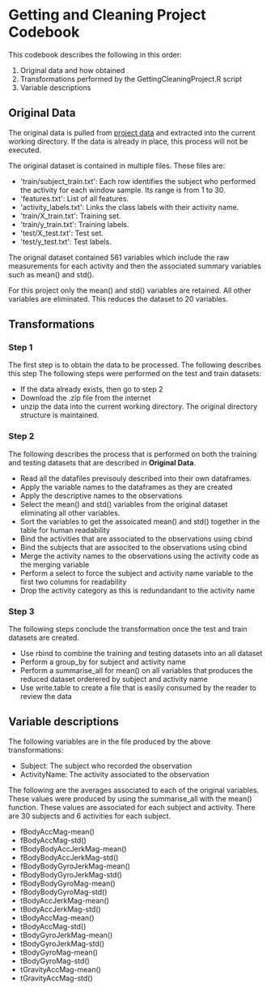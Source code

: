 # Getting and Cleaning Project Codebook
This codebook describes the following in this order:

  1. Original data and how obtained
  2. Transformations performed by the GettingCleaningProject.R script
  3. Variable descriptions
  
## Original Data

The original data is pulled from 
[project data](https://d396qusza40orc.cloudfront.net/getdata%2Fprojectfiles%2FUCI%20HAR%20Dataset.zip)
and extracted into the current working directory.  If the data is already in place, this process will not be executed.

The original dataset is contained in multiple files.  These files are: 


  - 'train/subject_train.txt': Each row identifies the subject who performed the activity for each window sample. Its range is from 1 to 30. 
  - 'features.txt': List of all features.
  - 'activity_labels.txt': Links the class labels with their activity name.
  - 'train/X_train.txt': Training set.
  - 'train/y_train.txt': Training labels.
  - 'test/X_test.txt': Test set.
  - 'test/y_test.txt': Test labels.

The orignal dataset contained 561 variables which include the raw measurements for each activity and then the associated summary variables such as mean() and std().  

For this project only the mean() and std() variables are retained.  All other variables are eliminated.  This reduces the dataset to 20 variables.

## Transformations

### Step 1
The first step is to obtain the data to be processed.  The following describes this step
The following steps were performed on the test and train datasets:
  - If the data already exists, then go to step 2
  - Download the .zip file from the internet
  - unzip the data into the current working directory.  The original directory structure is maintained.

### Step 2
The following describes the process that is performed on both the training and testing datasets that are described in **Original Data**.

  - Read all the datafiles previsouly described into their own dataframes.
  - Apply the variable names to the dataframes as they are created
  - Apply the descriptive names to the observations
  - Select the mean() and std() variables from the original dataset eliminating all other variables.
  - Sort the variables to get the assoicated mean() and std() together in the table for human readability
  - Bind the activities that are associated to the observations using cbind
  - Bind the subjects that are associted to the observations using cbind
  - Merge the activity names to the observations using the activity code as the merging variable
  - Perform a select to force the subject and activity name variable to the first two columns for readability
  - Drop the activity category as this is redundandant to the activity name
  
### Step 3
The following steps conclude the transformation once the test and train datasets are created.

  - Use rbind to combine the training and testing datasets into an all dataset
  - Perform a group_by for subject and activity name
  - Perform a summarise_all for mean() on all variables that produces the reduced dataset orderered by subject and activity name
  - Use write.table to create a file that is easily consumed by the reader to review the data

## Variable descriptions
The following variables are in the file produced by the above transformations:

  - Subject: The subject who recorded the observation
  - ActivityName: The activity associated to the observation
  
  The following are the averages associated to each of the original variables.  These values were produced by using the summarise_all with the mean() function.  These values are associated for each subject and activity.  There are 30 subjects and 6 activities for each subject.
  
  - fBodyAccMag-mean()
  - fBodyAccMag-std()
  - fBodyBodyAccJerkMag-mean()
  - fBodyBodyAccJerkMag-std()
  - fBodyBodyGyroJerkMag-mean()
  - fBodyBodyGyroJerkMag-std()
  - fBodyBodyGyroMag-mean()
  - fBodyBodyGyroMag-std()
  - tBodyAccJerkMag-mean()
  - tBodyAccJerkMag-std()
  - tBodyAccMag-mean()
  - tBodyAccMag-std()
  - tBodyGyroJerkMag-mean()
  - tBodyGyroJerkMag-std()
  - tBodyGyroMag-mean()
  - tBodyGyroMag-std()
  - tGravityAccMag-mean()
  - tGravityAccMag-std()

